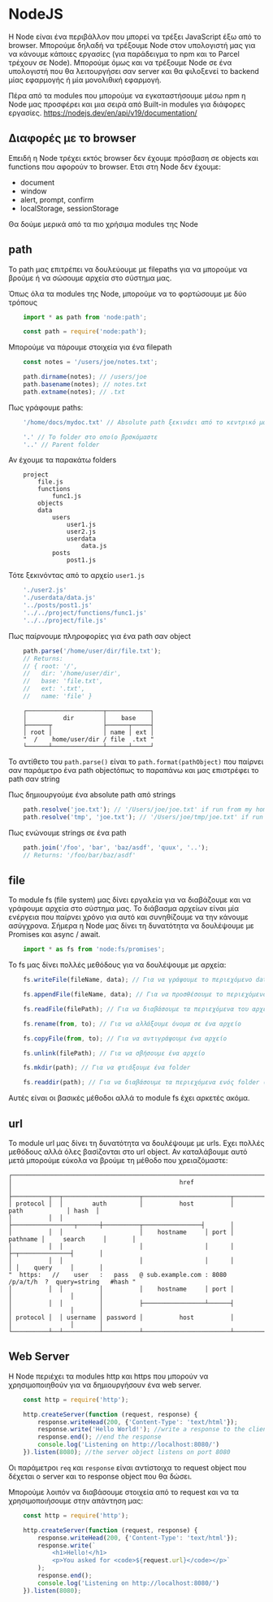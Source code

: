 # NodeJS

Η Node είναι ένα περιβάλλον που μπορεί να τρέξει JavaScript έξω από το browser. Μπορούμε δηλαδή να τρέξουμε Node στον υπολογιστή μας για να κάνουμε κάποιες εργασίες (για παράδειγμα το npm και το Parcel τρέχουν σε Node). Μπορούμε όμως και να τρέξουμε Node σε ένα υπολογιστή που θα λειτουργήσει σαν server και θα φιλοξενεί το backend μίας εφαρμογής ή μία μονολιθική εφαρμογή.

Πέρα από τα modules που μπορούμε να εγκαταστήσουμε μέσω npm η Node μας προσφέρει και μια σειρά από Built-in modules για διάφορες εργασίες.
https://nodejs.dev/en/api/v19/documentation/

## Διαφορές με το browser

Επειδή η Node τρέχει εκτός browser δεν έχουμε πρόσβαση σε objects και functions που αφορούν το browser. Ετσι στη Node δεν έχουμε:

* document
* window
* alert, prompt, confirm
* localStorage, sessionStorage

Θα δούμε μερικά από τα πιο χρήσιμα modules της Node

## path

Το path μας επιτρέπει να δουλεύουμε με filepaths για να μπορούμε να βρούμε ή να σώσουμε αρχεία στο σύστημα μας.

Όπως όλα τα modules της Node, μπορούμε να το φορτώσουμε με δύο τρόπους 

```js
    import * as path from 'node:path';

    const path = require('node:path');
```

Μπορούμε να πάρουμε στοιχεία για ένα filepath

```js
    const notes = '/users/joe/notes.txt';

    path.dirname(notes); // /users/joe
    path.basename(notes); // notes.txt
    path.extname(notes); // .txt
```

Πως γράφουμε paths:
```js
    '/home/docs/mydoc.txt' // Absolute path ξεκινάει από το κεντρικό μας directory

    '.' // Το folder στο οποίο βρσκόμαστε
    '..' // Parent folder
```
Αν έχουμε τα παρακάτω folders
```
    project
        file.js
        functions
            func1.js
        objects
        data
            users
                user1.js
                user2.js
                userdata
                    data.js
            posts
                post1.js
```

Τότε ξεκινόντας από το αρχείο `user1.js`
```js
    './user2.js'
    './userdata/data.js'
    '../posts/post1.js'
    '../../project/functions/func1.js'
    '../../project/file.js'
```
Πως παίρνουμε πληροφορίες για ένα path σαν object

```js
    path.parse('/home/user/dir/file.txt');
    // Returns:
    // { root: '/',
    //   dir: '/home/user/dir',
    //   base: 'file.txt',
    //   ext: '.txt',
    //   name: 'file' }
```

```
    ┌─────────────────────┬────────────┐
    │          dir        │    base    │
    ├──────┬              ├──────┬─────┤
    │ root │              │ name │ ext │
    "  /    home/user/dir / file  .txt "
    └──────┴──────────────┴──────┴─────┘
```

Το αντίθετο του `path.parse()`  είναι το `path.format(pathObject)` που παίρνει σαν παράμετρο ένα path objectόπως το παραπάνω και μας επιστρέφει το path σαν string


Πως δημιουργούμε ένα absolute path από strings

```js
    path.resolve('joe.txt'); // '/Users/joe/joe.txt' if run from my home folder
    path.resolve('tmp', 'joe.txt'); // '/Users/joe/tmp/joe.txt' if run from my home folder
```

Πως ενώνουμε strings σε ένα path
```js
    path.join('/foo', 'bar', 'baz/asdf', 'quux', '..');
    // Returns: '/foo/bar/baz/asdf'
```

## file

Το module fs (file system) μας δίνει εργαλεία για να διαβάζουμε και να γράφουμε αρχεία στο σύστημα μας. Το διάβασμα αρχείων είναι μία ενέργεια που παίρνει χρόνο για αυτό και συνηθίζουμε να την κάνουμε ασύγχρονα. Σήμερα η Node μας δίνει τη δυνατότητα να δουλέψουμε με Promises και async / await.

```js
    import * as fs from 'node:fs/promises';
```

Το fs μας δίνει πολλές μεθόδους για να δουλέψουμε με αρχεία:

```js
    fs.writeFile(fileName, data); // Για να γράψουμε το περιεχόμενο data στο αρχείο fileName

    fs.appendFile(fileName, data); // Για να προσθέσουμε το περιεχόμενο data στο τέλος του αρχείου fileName

    fs.readFile(filePath); // Για να διαβάσουμε τα περιεχόμενα του αρχείου που βρίσκεται στο filePath. Syn;huvw uα πρέπει να τα μετατρέψουμε σε string

    fs.rename(from, to); // Για να αλλάξουμε όνομα σε ένα αρχείο

    fs.copyFile(from, to); // Για να αντιγράψουμε ένα αρχείο

    fs.unlink(filePath); // Για να σβήσουμε ένα αρχείο

    fs.mkdir(path); // Για να φτιάξουμε ένα folder 

    fs.readdir(path); // Για να διαβάσουμε τα περιεχόμενα ενός folder (να έχουμε τα ονόματα των αρχείων σε array)
```
Αυτές είναι οι βασικές μέθοδοι αλλά το module fs έχει αρκετές ακόμα.

## url 

Το module url μας δίνει τη δυνατότητα να δουλέψουμε με urls. Εχει πολλές μεθόδους αλλά όλες βασίζονται στο url object. Αν καταλάβουμε αυτό μετά μπορούμε εύκολα να βρούμε τη μέθοδο που χρειαζόμαστε:

```
┌────────────────────────────────────────────────────────────────────────────────────────────────┐
│                                              href                                              │
├──────────┬──┬─────────────────────┬────────────────────────┬───────────────────────────┬───────┤
│ protocol │  │        auth         │          host          │           path            │ hash  │
│          │  │                     ├─────────────────┬──────┼──────────┬────────────────┤       │
│          │  │                     │    hostname     │ port │ pathname │     search     │       │
│          │  │                     │                 │      │          ├─┬──────────────┤       │
│          │  │                     │                 │      │          │ │    query     │       │
"  https:   //    user   :   pass   @ sub.example.com : 8080   /p/a/t/h  ?  query=string   #hash "
│          │  │          │          │    hostname     │ port │          │                │       │
│          │  │          │          ├─────────────────┴──────┤          │                │       │
│ protocol │  │ username │ password │          host          │          │                │       │
└──────────┴──┴──────────┴──────────┴────────────────────────┴──────────┴────────────────┴───────┘

```
## Web Server

Η Node περιέχει τα modules http και https που μπορούν να χρησιμοποιηθούν για να δημιουργήσουν ένα web server. 

```js
    const http = require('http');

    http.createServer(function (request, response) {
        response.writeHead(200, {'Content-Type': 'text/html'});
        response.write('Hello World!'); //write a response to the client
        response.end(); //end the response
        console.log('Listening on http://localhost:8080/')
    }).listen(8080); //the server object listens on port 8080
```

Οι παράμετροι `req` και `response` είναι αντίστοιχα το request object που δέχεται ο server και το response object που θα δώσει.

Μπορούμε λοιπόν να διαβάσουμε στοιχεία από το request και να τα χρησιμοποιήσουμε στην απάντηση μας:

```js
    const http = require('http');

    http.createServer(function (request, response) {
        response.writeHead(200, {'Content-Type': 'text/html'});
        response.write(`
            <h1>Hello!</h1>
            <p>You asked for <code>${request.url}</code></p>`
        );
        response.end();
        console.log('Listening on http://localhost:8080/')
    }).listen(8080);
```
